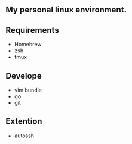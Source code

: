 My personal linux environment.
-----------------------------

## Requirements

- Homebrew
- zsh
- tmux

## Develope

- vim bundle
- go
- git

## Extention

- autossh


